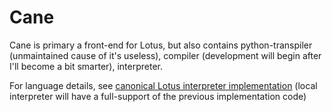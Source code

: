# Cane
Cane is primary a front-end for Lotus, but also contains python-transpiler (unmaintained cause of it's useless), compiler (development will begin after I'll become a bit smarter), interpreter.

For language details, see [canonical Lotus interpreter implementation](github.con/floordiv/lily) (local interpreter will have a full-support of the previous implementation code)
